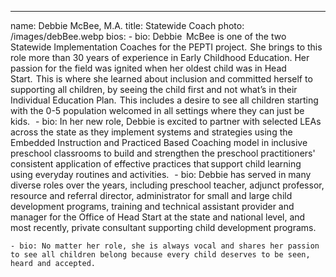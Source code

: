 ---

name: Debbie McBee, M.A.
title: Statewide Coach
photo: /images/debBee.webp
bios:
    - bio: Debbie  McBee is one of the two Statewide Implementation Coaches for the PEPTI project.  She brings to this role more than 30 years of experience in Early Childhood Education. Her passion for the field was ignited when her oldest child was in Head Start.  This is where she learned about inclusion and committed herself to supporting all children, by seeing the child first and not what’s in their Individual Education Plan.  This includes a desire to see all children starting with the 0-5 population welcomed in all settings where they can just be kids.   
    - bio: In her new role, Debbie is excited to partner with selected LEAs across the state as they implement systems and strategies using the Embedded Instruction and Practiced Based Coaching model in inclusive preschool classrooms to build and strengthen the preschool practitioners' consistent application of effective practices that support child learning using everyday routines and activities.   
    - bio: Debbie has served in many diverse roles over the years, including preschool teacher, adjunct professor, resource and referral director, administrator for small and large child development programs, training and technical assistant provider and manager for the Office of Head Start at the state and national level, and most recently, private consultant supporting child development programs.
   
    - bio: No matter her role, she is always vocal and shares her passion to see all children belong because every child deserves to be seen, heard and accepted.   